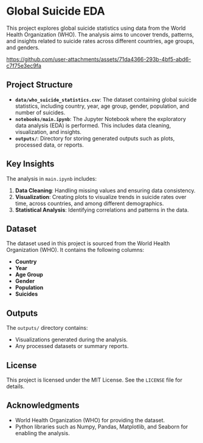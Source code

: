 # Global Suicide EDA

This project explores global suicide statistics using data from the World Health Organization (WHO). The analysis aims to uncover trends, patterns, and insights related to suicide rates across different countries, age groups, and genders.

https://github.com/user-attachments/assets/71da4366-293b-4bf5-abd6-c7f75e3ec9fa


## Project Structure

- **`data/who_suicide_statistics.csv`**: The dataset containing global suicide statistics, including country, year, age group, gender, population, and number of suicides.
- **`notebooks/main.ipynb`**: The Jupyter Notebook where the exploratory data analysis (EDA) is performed. This includes data cleaning, visualization, and insights.
- **`outputs/`**: Directory for storing generated outputs such as plots, processed data, or reports.

## Key Insights

The analysis in `main.ipynb` includes:
1. **Data Cleaning**: Handling missing values and ensuring data consistency.
2. **Visualization**: Creating plots to visualize trends in suicide rates over time, across countries, and among different demographics.
3. **Statistical Analysis**: Identifying correlations and patterns in the data.

## Dataset

The dataset used in this project is sourced from the World Health Organization (WHO). It contains the following columns:
- **Country**
- **Year**
- **Age Group**
- **Gender**
- **Population**
- **Suicides**

## Outputs

The `outputs/` directory contains:
- Visualizations generated during the analysis.
- Any processed datasets or summary reports.

## License

This project is licensed under the MIT License. See the `LICENSE` file for details.

## Acknowledgments

- World Health Organization (WHO) for providing the dataset.
- Python libraries such as Numpy, Pandas, Matplotlib, and Seaborn for enabling the analysis.
